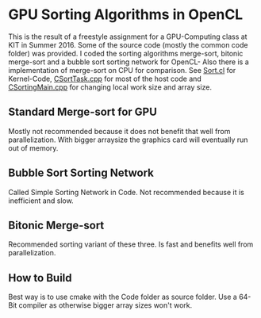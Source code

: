 # GPU Sorting Algorithms in OpenCL

This is the result of a freestyle assignment for a GPU-Computing class at KIT in Summer 2016.
Some of the source code (mostly the common code folder) was provided.
I coded the sorting algorithms merge-sort, bitonic merge-sort and a bubble sort sorting network for OpenCL-
Also there is a implementation of merge-sort on CPU for comparison.
See [Sort.cl](Code/Sort.cl) for Kernel-Code, [CSortTask.cpp](Code/CSortTask.cpp) for most of the host code and [CSortingMain.cpp](Code/CSortingMain.cpp) for changing local work size and array size.


## Standard Merge-sort for GPU
Mostly not recommended because it does not benefit that well from parallelization. With bigger arraysize the graphics card will eventually run out of memory.

## Bubble Sort Sorting Network
Called Simple Sorting Network in Code. Not recommended because it is inefficient and slow.

## Bitonic Merge-sort
Recommended sorting variant of these three. Is fast and benefits well from parallelization.


## How to Build
Best way is to use cmake with the Code folder as source folder. Use a 64-Bit compiler as otherwise bigger array sizes won't work.
